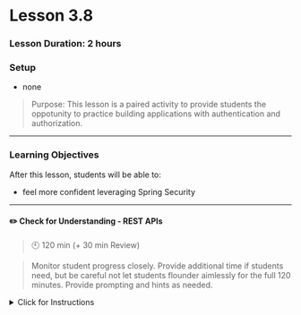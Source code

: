 # Lesson 3.8

### Lesson Duration: 2 hours

### Setup

- none

> Purpose: This lesson is a paired activity to provide students the oppotunity to practice building applications with authentication and authorization.

---

### Learning Objectives

After this lesson, students will be able to:

- feel more confident leveraging Spring Security

---

#### :pencil2: Check for Understanding - REST APIs

> :clock10: 120 min (+ 30 min Review)

> Monitor student progress closely. Provide additional time if students need, but be careful not let students flounder aimlessly for the full 120 minutes. Provide prompting and hints as needed.

<details> 
  <summary> Click for Instructions </summary>
  
  > Work with a partner to complete the activity below. Use Google heavily and be sure to ask for help if you get stuck. Remember you should always try to solve the problem yourself first using Google. If you are stuck for more than 10 minutes, ask your partner. If together you can't solve the problem in another 10 minutes, ask instructional staff for help. 
  
  For this activity, you will be building a content management system for a blog with multiple authors
  
 1. Create the tables below in your database 
 
     #### Blog Post Table

     | id  | author_id | title | post |
     | --- | --------- | ----- | ---- |
     | 1 | 1 | Boost Your Productivity with 10 Easy Tips | Productivity - we all want it but it seems ... |
     | 2 | 1 | How to Focus | Do you ever sit down to work and find yourself  ... |
     | 3 | 2 | Learn to Speed Read in 30 Days | Knowledge, not ability, is the great determiner of ... |

     #### Author Table

     | id  | name |
     | --- | --- |
     | 1 | Aiko Tanaka |
     | 2 | Jonas Schmidt |
     | 3 | Cas Van Dijk |

2. Use Spring Security to create an admin role.

3. Create the routes below:

   - get post and author
   - add post
   - add author
   - update post
   - update author
   - delete post
   - delete author

4. Use Spring Security to ensure only admins can access every route except the GET route which should be publicly available.

5. Create tests for all routes and document your API.

</details>
